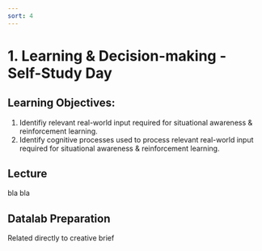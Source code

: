 ```yaml
---
sort: 4
---
```


# 1. Learning & Decision-making - Self-Study Day

## Learning Objectives: 
1.	Identifiy relevant real-world input required for situational awareness & reinforcement learning.
2.	Identify cognitive processes used to process relevant real-world input required for situational awareness & reinforcement learning.


## Lecture
bla bla


## Datalab Preparation
Related directly to creative brief